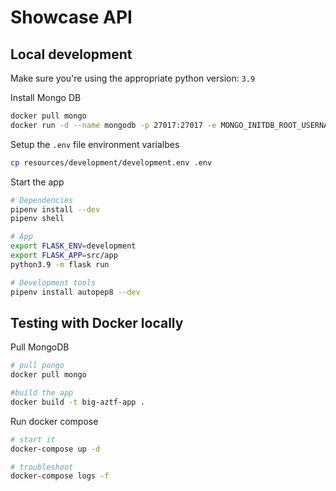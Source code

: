 # Showcase API

## Local development

Make sure you're using the appropriate python version: `3.9`

Install Mongo DB

```bash
docker pull mongo
docker run -d --name mongodb -p 27017:27017 -e MONGO_INITDB_ROOT_USERNAME="<USERNAME>" -e MONGO_INITDB_ROOT_PASSWORD="<PASSWORD>" mongo
```

Setup the `.env` file environment varialbes

```bash
cp resources/development/development.env .env
```

Start the app

```bash
# Dependencies
pipenv install --dev
pipenv shell

# App
export FLASK_ENV=development
export FLASK_APP=src/app
python3.9 -m flask run

# Development tools
pipenv install autopep8 --dev
```


## Testing with Docker locally

Pull MongoDB

```bash
# pull pongo
docker pull mongo

#build the app
docker build -t big-aztf-app .
```

Run docker compose

```bash
# start it
docker-compose up -d

# troubleshoot
docker-compose logs -f
```
